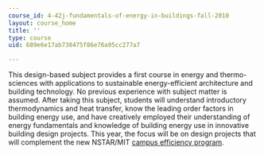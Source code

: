 ```yaml
---
course_id: 4-42j-fundamentals-of-energy-in-buildings-fall-2010
layout: course_home
title: ''
type: course
uid: 689e6e17ab738475f86e76a95cc277a7

---
```

This design-based subject provides a first course in energy and thermo-sciences with applications to sustainable energy-efficient architecture and building technology. No previous experience with subject matter is assumed. After taking this subject, students will understand introductory thermodynamics and heat transfer, know the leading order factors in building energy use, and have creatively employed their understanding of energy fundamentals and knowledge of building energy use in innovative building design projects. This year, the focus will be on design projects that will complement the new NSTAR/MIT [campus efficiency program](http://web.mit.edu/newsoffice/2010/nstar-mit-0526.html).
